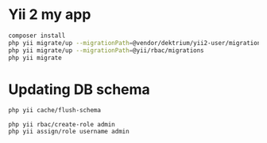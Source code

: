 Yii 2 my app
============================
```bash
composer install
php yii migrate/up --migrationPath=@vendor/dektrium/yii2-user/migrations
php yii migrate/up --migrationPath=@yii/rbac/migrations
php yii migrate
```


Updating DB schema
===========================
```bash
php yii cache/flush-schema
```

```
php yii rbac/create-role admin
php yii assign/role username admin
```